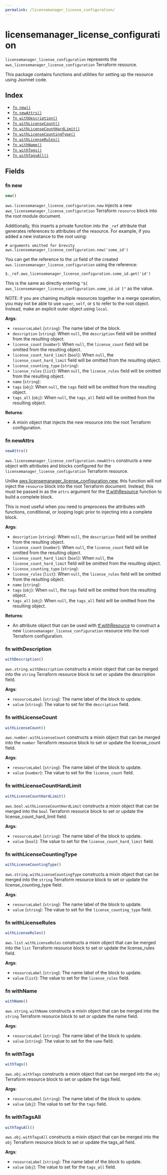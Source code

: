 ```yaml
---
permalink: /licensemanager_license_configuration/
---
```


# licensemanager_license_configuration

`licensemanager_license_configuration` represents the `aws_licensemanager_license_configuration` Terraform resource.



This package contains functions and utilities for setting up the resource using Jsonnet code.


## Index

* [`fn new()`](#fn-new)
* [`fn newAttrs()`](#fn-newattrs)
* [`fn withDescription()`](#fn-withdescription)
* [`fn withLicenseCount()`](#fn-withlicensecount)
* [`fn withLicenseCountHardLimit()`](#fn-withlicensecounthardlimit)
* [`fn withLicenseCountingType()`](#fn-withlicensecountingtype)
* [`fn withLicenseRules()`](#fn-withlicenserules)
* [`fn withName()`](#fn-withname)
* [`fn withTags()`](#fn-withtags)
* [`fn withTagsAll()`](#fn-withtagsall)

## Fields

### fn new

```ts
new()
```


`aws.licensemanager_license_configuration.new` injects a new `aws_licensemanager_license_configuration` Terraform `resource`
block into the root module document.

Additionally, this inserts a private function into the `_ref` attribute that generates references to attributes of the
resource. For example, if you added a new instance to the root using:

    # arguments omitted for brevity
    aws.licensemanager_license_configuration.new('some_id')

You can get the reference to the `id` field of the created `aws.licensemanager_license_configuration` using the reference:

    $._ref.aws_licensemanager_license_configuration.some_id.get('id')

This is the same as directly entering `"${ aws_licensemanager_license_configuration.some_id.id }"` as the value.

NOTE: if you are chaining multiple resources together in a merge operation, you may not be able to use `super`, `self`,
or `$` to refer to the root object. Instead, make an explicit outer object using `local`.

**Args**:
  - `resourceLabel` (`string`): The name label of the block.
  - `description` (`string`):  When `null`, the `description` field will be omitted from the resulting object.
  - `license_count` (`number`):  When `null`, the `license_count` field will be omitted from the resulting object.
  - `license_count_hard_limit` (`bool`):  When `null`, the `license_count_hard_limit` field will be omitted from the resulting object.
  - `license_counting_type` (`string`): 
  - `license_rules` (`list`):  When `null`, the `license_rules` field will be omitted from the resulting object.
  - `name` (`string`): 
  - `tags` (`obj`):  When `null`, the `tags` field will be omitted from the resulting object.
  - `tags_all` (`obj`):  When `null`, the `tags_all` field will be omitted from the resulting object.

**Returns**:
- A mixin object that injects the new resource into the root Terraform configuration.


### fn newAttrs

```ts
newAttrs()
```


`aws.licensemanager_license_configuration.newAttrs` constructs a new object with attributes and blocks configured for the `licensemanager_license_configuration`
Terraform resource.

Unlike [aws.licensemanager_license_configuration.new](#fn-licensemanager_license_configurationnew), this function will not inject the `resource`
block into the root Terraform document. Instead, this must be passed in as the `attrs` argument for the
[tf.withResource](https://github.com/tf-libsonnet/core/tree/main/docs#fn-withresource) function to build a complete block.

This is most useful when you need to preprocess the attributes with functions, conditional, or looping logic prior to
injecting into a complete block.

**Args**:
  - `description` (`string`):  When `null`, the `description` field will be omitted from the resulting object.
  - `license_count` (`number`):  When `null`, the `license_count` field will be omitted from the resulting object.
  - `license_count_hard_limit` (`bool`):  When `null`, the `license_count_hard_limit` field will be omitted from the resulting object.
  - `license_counting_type` (`string`): 
  - `license_rules` (`list`):  When `null`, the `license_rules` field will be omitted from the resulting object.
  - `name` (`string`): 
  - `tags` (`obj`):  When `null`, the `tags` field will be omitted from the resulting object.
  - `tags_all` (`obj`):  When `null`, the `tags_all` field will be omitted from the resulting object.

**Returns**:
  - An attribute object that can be used with [tf.withResource](https://github.com/tf-libsonnet/core/tree/main/docs#fn-withresource) to construct a new `licensemanager_license_configuration` resource into the root Terraform configuration.


### fn withDescription

```ts
withDescription()
```

`aws.string.withDescription` constructs a mixin object that can be merged into the `string`
Terraform resource block to set or update the description field.



**Args**:
  - `resourceLabel` (`string`): The name label of the block to update.
  - `value` (`string`): The value to set for the `description` field.


### fn withLicenseCount

```ts
withLicenseCount()
```

`aws.number.withLicenseCount` constructs a mixin object that can be merged into the `number`
Terraform resource block to set or update the license_count field.



**Args**:
  - `resourceLabel` (`string`): The name label of the block to update.
  - `value` (`number`): The value to set for the `license_count` field.


### fn withLicenseCountHardLimit

```ts
withLicenseCountHardLimit()
```

`aws.bool.withLicenseCountHardLimit` constructs a mixin object that can be merged into the `bool`
Terraform resource block to set or update the license_count_hard_limit field.



**Args**:
  - `resourceLabel` (`string`): The name label of the block to update.
  - `value` (`bool`): The value to set for the `license_count_hard_limit` field.


### fn withLicenseCountingType

```ts
withLicenseCountingType()
```

`aws.string.withLicenseCountingType` constructs a mixin object that can be merged into the `string`
Terraform resource block to set or update the license_counting_type field.



**Args**:
  - `resourceLabel` (`string`): The name label of the block to update.
  - `value` (`string`): The value to set for the `license_counting_type` field.


### fn withLicenseRules

```ts
withLicenseRules()
```

`aws.list.withLicenseRules` constructs a mixin object that can be merged into the `list`
Terraform resource block to set or update the license_rules field.



**Args**:
  - `resourceLabel` (`string`): The name label of the block to update.
  - `value` (`list`): The value to set for the `license_rules` field.


### fn withName

```ts
withName()
```

`aws.string.withName` constructs a mixin object that can be merged into the `string`
Terraform resource block to set or update the name field.



**Args**:
  - `resourceLabel` (`string`): The name label of the block to update.
  - `value` (`string`): The value to set for the `name` field.


### fn withTags

```ts
withTags()
```

`aws.obj.withTags` constructs a mixin object that can be merged into the `obj`
Terraform resource block to set or update the tags field.



**Args**:
  - `resourceLabel` (`string`): The name label of the block to update.
  - `value` (`obj`): The value to set for the `tags` field.


### fn withTagsAll

```ts
withTagsAll()
```

`aws.obj.withTagsAll` constructs a mixin object that can be merged into the `obj`
Terraform resource block to set or update the tags_all field.



**Args**:
  - `resourceLabel` (`string`): The name label of the block to update.
  - `value` (`obj`): The value to set for the `tags_all` field.

